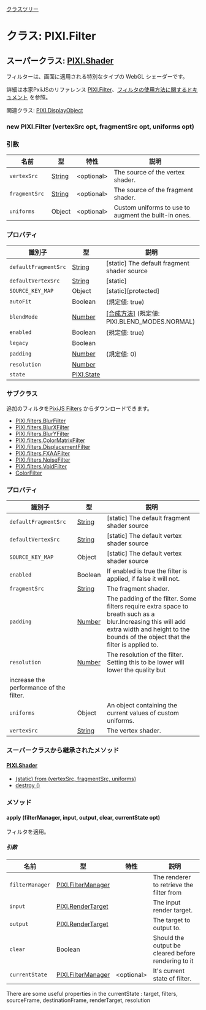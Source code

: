 [クラスツリー](index.md)

# クラス: PIXI.Filter

## スーパークラス: [PIXI.Shader](PIXI.Shader.md)

フィルターは、画面に適用される特別なタイプの WebGL シェーダーです。

詳細は本家PxiiJSのリファレンス [PIXI.Filter](http://pixijs.download/release/docs/PIXI.Filter.html)、[フィルタの使用方法に関するドキュメント](https://github.com/pixijs/pixi.js/wiki/v5-Creating-filters) を参照。

関連クラス: [PIXI.DisplayObject](PIXI.DisplayObject.md)

### new PIXI.Filter (vertexSrc opt, fragmentSrc opt, uniforms opt)
### 引数

| 名前 | 型 | 特性 | 説明 |
| --- | --- | --- | --- |
| `vertexSrc ` | [String](String.md) | &lt;optional&gt; | The source of the vertex shader. |
| `fragmentSrc ` | [String](String.md) | &lt;optional&gt; | The source of the fragment shader. |
| `uniforms` | Object | &lt;optional&gt; |  Custom uniforms to use to augment the built-in ones. |

### プロパティ

| 識別子 | 型 | 説明 |
| --- | --- | --- |
| `defaultFragmentSrc` | [String](String.md) | [static] The default fragment shader source |
| `defaultVertexSrc` | [String](String.md)  | [static]  |
| `SOURCE_KEY_MAP` | Object | [static][protected]  |
| `autoFit` | Boolean | (規定値: true) |
| `blendMode` | [Number](Number.md)  | [\[合成方法\]](Sprite.md#合成方法) (規定値: PIXI.BLEND_MODES.NORMAL) |
| `enabled` | Boolean | (規定値: true)  |
| `legacy` | Boolean |  |
| `padding` | [Number](Number.md)  | (規定値: 0)  |
| `resolution` | [Number](Number.md)  |  |
| `state` | [PIXI.State](http://pixijs.download/release/docs/PIXI.State.md) |  |

### サブクラス
追加のフィルタを[PixiJS Filters](https://github.com/pixijs/pixi-filters) からダウンロードできます。

* [PIXI.filters.BlurFilter](http://pixijs.download/release/docs/PIXI.filters.BlurFilter.html)
* [PIXI.filters.BlurXFilter](http://pixijs.download/release/docs/PIXI.filters.BlurXFilter.html)
* [PIXI.filters.BlurYFilter](http://pixijs.download/release/docs/PIXI.filters.BlurYFilter.html)
* [PIXI.filters.ColorMatrixFilter](http://pixijs.download/release/docs/PIXI.filters.ColorMatrixFilter.html)
* [PIXI.filters.DisplacementFilter](http://pixijs.download/release/docs/PIXI.filters.DisplacementFilter.html)
* [PIXI.filters.FXAAFilter](http://pixijs.download/release/docs/PIXI.filters.FXAAFilter.html)
* [PIXI.filters.NoiseFilter](http://pixijs.download/release/docs/PIXI.filters.NoiseFilter.html)
* [PIXI.filters.VoidFilter](http://pixijs.download/release/docs/PIXI.filters.VoidFilter.html)
* [ColorFilter](ColorFilter.md)

### プロパティ

| 識別子 | 型 | 説明 |
| --- | --- | --- |
| `defaultFragmentSrc ` | [String](String.md) | [static] The default fragment shader source |
| `defaultVertexSrc ` | [String](String.md) | [static] The default vertex shader source |
| `SOURCE_KEY_MAP ` | Object | [static] The default vertex shader source |
| `enabled` | Boolean |  If enabled is true the filter is applied, if false it will not. |
| `fragmentSrc` | [String](String.md) | The fragment shader. |
| `padding` | [Number](Number.md) | The padding of the filter. Some filters require extra space to breath such as a blur.Increasing this will add extra width and height to the bounds of the object that the filter is applied to. |
| `resolution` | [Number](Number.md) | The resolution of the filter. Setting this to be lower will lower the quality but
increase the performance of the filter. |
| `uniforms` | Object |  An object containing the current values of custom uniforms. |
| `vertexSrc` | [String](String.md) | The vertex shader. |


### スーパークラスから継承されたメソッド

#### [PIXI.Shader](PIXI.Shader.md)

* [(static) from (vertexSrc, fragmentSrc, uniforms)](PIXI.Shader.md#staticform-vertexsrc-opt-fragmentsrc-opt-uniforms-optpixishader)
* [destroy ()](PIXI.Shader.md#destroy-)


### メソッド

#### apply (filterManager, input, output, clear, currentState opt)
フィルタを適用。

##### 引数

| 名前 | 型 | 特性 | 説明 |
| --- | --- | --- | --- |
| `filterManager` | [PIXI.FilterManager](PIXI.FilterManager.md) | | The renderer to retrieve the filter from |
| `input` | [PIXI.RenderTarget](PIXI.RenderTarget.md) | | The input render target. |
| `output` | [PIXI.RenderTarget](PIXI.RenderTarget.md) | | The target to output to. |
| `clear` | Boolean | | Should the output be cleared before rendering to it |
| `currentState` | [PIXI.FilterManager](PIXI.FilterManager.md) | &lt;optional&gt; | It's current state of filter. |

There are some useful properties in the currentState :
target, filters, sourceFrame, destinationFrame, renderTarget, resolution
